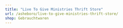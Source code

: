 ```yaml
---
title: "Live To Give Ministries Thrift Store"
url: /asheboro/live-to-give-ministries-thrift-store/
shop: Gebrauchtwaren
---
```

